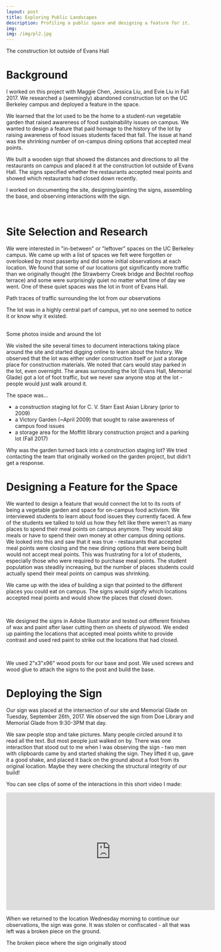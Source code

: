 ```yaml
---
layout: post
title: Exploring Public Landscapes
description: Profiling a public space and designing a feature for it.
img:
img: /img/pl2.jpg
---
```


<img class="center" src="{{ site.baseurl }}/img/pl1.png" alt=""/>
<div class="col three caption">
	The construction lot outside of Evans Hall
</div>

# Background
I worked on this project with Maggie Chen, Jessica Liu, and Evie Liu in Fall 2017. We researched a (seemingly) abandoned construction lot on the UC Berkeley campus and deployed a feature in the space.

We learned that the lot used to be the home to a student-run vegetable garden that raised awareness of food sustainability issues on campus. We wanted to design a feature that paid homage to the history of the lot by raising awareness of food issues students faced that fall. The issue at hand was the shrinking number of on-campus dining options that accepted meal points. 

We built a wooden sign that showed the distances and directions to all the restaurants on campus and placed it at the construction lot outside of Evans Hall. The signs specified whether the restaurants accepted meal points and showed which restaurants had closed down recently. 

I worked on documenting the site, designing/painting the signs, assembling the base, and observing interactions with the sign. 


<div class="img_row">
	<img class="col nine" src="{{ site.baseurl }}/img/pl3.jpg" alt=""/>
	<img class="col ten" src="{{ site.baseurl }}/img/pl2.jpg" alt=""/>
</div>

# Site Selection and Research
We were interested in "in-between" or "leftover" spaces on the UC Berkeley campus. We came up with a list of spaces we felt were forgotten or overlooked by most passerby and did some initial observations at each location. We found that some of our locations got significantly more traffic than we originally thought (the Strawberry Creek bridge and Bechtel rooftop terrace) and some were surprisingly quiet no matter what time of day we went. One of these quiet spaces was the lot in front of Evans Hall.

<img class="center" src="{{ site.baseurl }}/img/pl14.png" alt=""/>
<div class="col three caption">
	Path traces of traffic surrounding the lot from our observations
</div>

The lot was in a highly central part of campus, yet no one seemed to notice it or know why it existed. 

<div class="img_row">
	<img class="col one" src="{{ site.baseurl }}/img/pl4.jpg" alt=""/>
	<img class="col one" src="{{ site.baseurl }}/img/pl5.jpg" alt=""/>
	<img class="col one" src="{{ site.baseurl }}/img/pl6.jpg" alt=""/>
</div>
<div class="col three caption">
	Some photos inside and around the lot
</div>

We visited the site several times to document interactions taking place around the site and started digging online to learn about the history. We observed that the lot was either under construction itself or just a storage place for construction materials. We noted that cars would stay parked in the lot, even overnight. The areas surrounding the lot (Evans Hall, Memorial Glade) got a lot of foot traffic, but we never saw anyone stop at the lot - people would just walk around it. 

The space was...

* a construction staging lot for C. V. Starr East Asian Library (prior to 2009)
* a Victory Garden (~April 2009) that sought to raise awareness of campus food issues
* a storage area for the Moffitt library construction project and a parking lot (Fall 2017)

Why was the garden turned back into a construction staging lot? We tried contacting the team that originally worked on the garden project, but didn't get a response.

# Designing a Feature for the Space
We wanted to design a feature that would connect the lot to its roots of being a vegetable garden and space for on-campus food activism. We interviewed students to learn about food issues they currently faced. A few of the students we talked to told us how they felt like there weren't as many places to spend their meal points on campus anymore. They would skip meals or have to spend their own money at other campus dining options. We looked into this and saw that it was true - restaurants that accepted meal points were closing and the new dining options that were being built would not accept meal points. This was frustrating for a lot of students, especially those who were required to purchase meal points. The student population was steadily increasing, but the number of places students could actually spend their meal points on campus was shrinking.

We came up with the idea of building a sign that pointed to the different places you could eat on campus. The signs would signify which locations accepted meal points and would show the places that closed down.

<div class="img_row">
	<img class="col one" src="{{ site.baseurl }}/img/pl7.jpg" alt=""/>
	<img class="col one" src="{{ site.baseurl }}/img/pl8.jpg" alt=""/>
	<img class="col one" src="{{ site.baseurl }}/img/pl9.jpg" alt=""/>
</div>

We designed the signs in Adobe Illustrator and tested out different finishes of wax and paint after laser cutting them on sheets of plywood. We ended up painting the locations that accepted meal points white to provide contrast and used red paint to strike out the locations that had closed.

<div class="img_row">
	<img class="col one" src="{{ site.baseurl }}/img/pl10.jpg" alt=""/>
	<img class="col one" src="{{ site.baseurl }}/img/pl11.jpg" alt=""/>
	<img class="col one" src="{{ site.baseurl }}/img/pl12.jpg" alt=""/>
</div>

We used 2"x3"x96" wood posts for our base and post. We used screws and wood glue to attach the signs to the post and build the base.

# Deploying the Sign
Our sign was placed at the intersection of our site and Memorial Glade on Tuesday, September 26th, 2017. We  observed the sign from Doe Library and Memorial Glade from 9:30-3PM that day. 

We saw people stop and take pictures. Many people circled around it to read all the text. But most people just walked on by. There was one interaction that stood out to me when I was observing the sign - two men with clipboards came by and started shaking the sign. They lifted it up, gave it a good shake, and placed it back on the ground about a foot from its original location. Maybe they were checking the structural integrity of our build!

You can see clips of some of the interactions in this short video I made:
<div class="videoWrapper">
<iframe width="560" height="315" src="https://www.youtube.com/embed/p0yi3Kepb-4" frameborder="0" allow="accelerometer; autoplay; encrypted-media; gyroscope; picture-in-picture" allowfullscreen></iframe>
</div>

When we returned to the location Wednesday morning to continue our observations, the sign was gone. It was stolen or confiscated - all that was left was a broken piece on the ground. 

<img class="center" src="{{ site.baseurl }}/img/pl13.png" alt=""/>
<div class="col three caption">
	The broken piece where the sign originally stood
</div>

